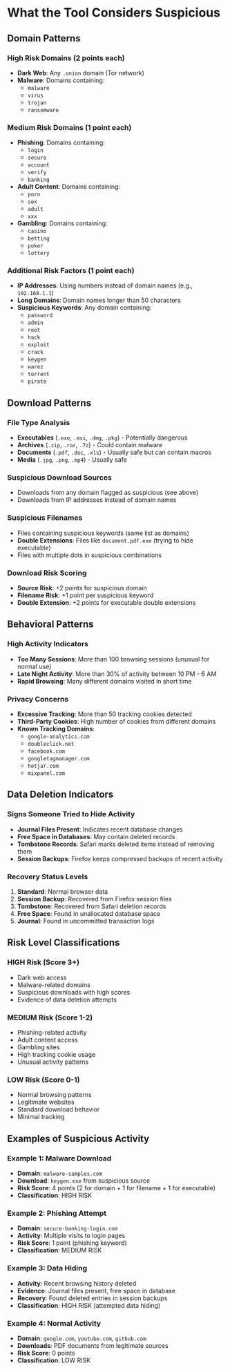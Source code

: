 # What the Tool Considers Suspicious

## Domain Patterns

### High Risk Domains (2 points each)
- **Dark Web**: Any `.onion` domain (Tor network)
- **Malware**: Domains containing:
  - `malware`
  - `virus` 
  - `trojan`
  - `ransomware`

### Medium Risk Domains (1 point each)
- **Phishing**: Domains containing:
  - `login`
  - `secure`
  - `account`
  - `verify`
  - `banking`
- **Adult Content**: Domains containing:
  - `porn`
  - `sex`
  - `adult`
  - `xxx`
- **Gambling**: Domains containing:
  - `casino`
  - `betting`
  - `poker`
  - `lottery`

### Additional Risk Factors (1 point each)
- **IP Addresses**: Using numbers instead of domain names (e.g., `192.168.1.1`)
- **Long Domains**: Domain names longer than 50 characters
- **Suspicious Keywords**: Any domain containing:
  - `password`
  - `admin`
  - `root`
  - `hack`
  - `exploit`
  - `crack`
  - `keygen`
  - `warez`
  - `torrent`
  - `pirate`

## Download Patterns

### File Type Analysis
- **Executables** (`.exe`, `.msi`, `.dmg`, `.pkg`) - Potentially dangerous
- **Archives** (`.zip`, `.rar`, `.7z`) - Could contain malware
- **Documents** (`.pdf`, `.doc`, `.xls`) - Usually safe but can contain macros
- **Media** (`.jpg`, `.png`, `.mp4`) - Usually safe

### Suspicious Download Sources
- Downloads from any domain flagged as suspicious (see above)
- Downloads from IP addresses instead of domain names

### Suspicious Filenames
- Files containing suspicious keywords (same list as domains)
- **Double Extensions**: Files like `document.pdf.exe` (trying to hide executable)
- Files with multiple dots in suspicious combinations

### Download Risk Scoring
- **Source Risk**: +2 points for suspicious domain
- **Filename Risk**: +1 point per suspicious keyword
- **Double Extension**: +2 points for executable double extensions

## Behavioral Patterns

### High Activity Indicators
- **Too Many Sessions**: More than 100 browsing sessions (unusual for normal use)
- **Late Night Activity**: More than 30% of activity between 10 PM - 6 AM
- **Rapid Browsing**: Many different domains visited in short time

### Privacy Concerns
- **Excessive Tracking**: More than 50 tracking cookies detected
- **Third-Party Cookies**: High number of cookies from different domains
- **Known Tracking Domains**:
  - `google-analytics.com`
  - `doubleclick.net`
  - `facebook.com`
  - `googletagmanager.com`
  - `hotjar.com`
  - `mixpanel.com`

## Data Deletion Indicators

### Signs Someone Tried to Hide Activity
- **Journal Files Present**: Indicates recent database changes
- **Free Space in Databases**: May contain deleted records
- **Tombstone Records**: Safari marks deleted items instead of removing them
- **Session Backups**: Firefox keeps compressed backups of recent activity

### Recovery Status Levels
1. **Standard**: Normal browser data
2. **Session Backup**: Recovered from Firefox session files
3. **Tombstone**: Recovered from Safari deletion records
4. **Free Space**: Found in unallocated database space
5. **Journal**: Found in uncommitted transaction logs

## Risk Level Classifications

### HIGH Risk (Score 3+)
- Dark web access
- Malware-related domains
- Suspicious downloads with high scores
- Evidence of data deletion attempts

### MEDIUM Risk (Score 1-2)
- Phishing-related activity
- Adult content access
- Gambling sites
- High tracking cookie usage
- Unusual activity patterns

### LOW Risk (Score 0-1)
- Normal browsing patterns
- Legitimate websites
- Standard download behavior
- Minimal tracking

## Examples of Suspicious Activity

### Example 1: Malware Download
- **Domain**: `malware-samples.com`
- **Download**: `keygen.exe` from suspicious source
- **Risk Score**: 4 points (2 for domain + 1 for filename + 1 for executable)
- **Classification**: HIGH RISK

### Example 2: Phishing Attempt
- **Domain**: `secure-banking-login.com`
- **Activity**: Multiple visits to login pages
- **Risk Score**: 1 point (phishing keyword)
- **Classification**: MEDIUM RISK

### Example 3: Data Hiding
- **Activity**: Recent browsing history deleted
- **Evidence**: Journal files present, free space in database
- **Recovery**: Found deleted entries in session backups
- **Classification**: HIGH RISK (attempted data hiding)

### Example 4: Normal Activity
- **Domain**: `google.com`, `youtube.com`, `github.com`
- **Downloads**: PDF documents from legitimate sources
- **Risk Score**: 0 points
- **Classification**: LOW RISK
